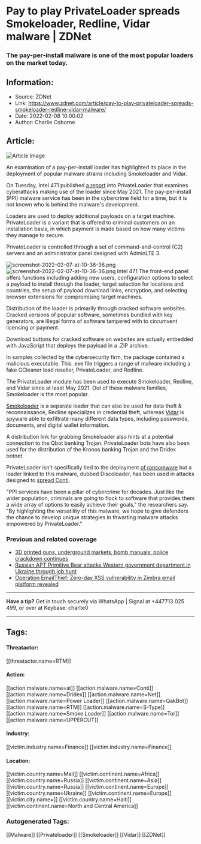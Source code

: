 # Pay to play PrivateLoader spreads Smokeloader, Redline, Vidar malware | ZDNet
### The pay-per-install malware is one of the most popular loaders on the market today.

## Information:
+ Source: ZDNet
+ Link: https://www.zdnet.com/article/pay-to-play-privateloader-spreads-smokeloader-redline-vidar-malware/
+ Date: 2022-02-08 10:00:02
+ Author: Charlie Osborne


## Article:
![Article Image](https://www.zdnet.com/a/img/resize/c51c1c8b15fe68ae5737168381d06342c479c587/2020/05/13/d1afe7a2-5005-422b-ae9f-c8ed5ee91c87/concept-of-malware-notification-or-error-red-alert-warning-of-spam-vector-id11422269351.jpg?width=770&height=578&fit=crop&auto=webp)

An examination of a pay-per-install loader has highlighted its place in the deployment of popular malware strains including Smokeloader and Vidar.


On Tuesday, Intel 471 published [a report](https://intel471.com/blog/) into PrivateLoader that examines cyberattacks making use of the loader since May 2021. The pay-per-install (PPI) malware service has been in the cybercrime field for a time, but it is not known who is behind the malware's development.

Loaders are used to deploy additional payloads on a target machine. PrivateLoader is a variant that is offered to criminal customers on an installation basis, in which payment is made based on how many victims they manage to secure.  

PrivateLoader is controlled through a set of command-and-control (C2) servers and an administrator panel designed with AdminLTE 3. 

![screenshot-2022-02-07-at-10-36-36.png]()![screenshot-2022-02-07-at-10-36-36.png](https://www.zdnet.com/a/img/resize/ecb0761587f0ffeb3acc66d418326aea3e367330/2022/02/07/909aea0b-03d4-4702-9fe0-10532f22a44d/screenshot-2022-02-07-at-10-36-36.png?width=1200&fit=bounds&format=pjpg&auto=webp)
 Intel 471
 The front-end panel offers functions including adding new users, configuration options to select a payload to install through the loader, target selection for locations and countries, the setup of payload download links, encryption, and selecting browser extensions for compromising target machines. 

Distribution of the loader is primarily through cracked software websites. Cracked versions of popular software, sometimes bundled with key generators, are illegal forms of software tampered with to circumvent licensing or payment.  

Download buttons for cracked software on websites are actually embedded with JavaScript that deploys the payload in a .ZIP archive.  






In samples collected by the cybersecurity firm, the package contained a malicious executable. This .exe file triggers a range of malware including a fake GCleaner load reseller, PrivateLoader, and Redline.  

The PrivateLoader module has been used to execute Smokeloader, Redline, and Vidar since at least May 2021. Out of these malware families, Smokeloader is the most popular.  

[Smokeloader](https://www.cyfirma.com/blogs/technical-analysis-of-smokeloader-malware/) is a separate loader that can also be used for data theft & reconnaissance, Redline specializes in credential theft, whereas [Vidar](https://blog.malwarebytes.com/detections/spyware-vidar/) is spyware able to exfiltrate many different data types, including passwords, documents, and digital wallet information.  

A distribution link for grabbing Smokeloader also hints at a potential connection to the Qbot banking Trojan. PrivateLoader bots have also been used for the distribution of the Kronos banking Trojan and the Dridex botnet. 

PrivateLoader isn't specifically tied to the deployment [of ransomware](https://www.zdnet.com/article/fortune-500-service-provider-says-ransomware-attack-led-to-leak-of-more-than-500k-ssns-more/) but a loader linked to this malware, dubbed Discoloader, has been used in attacks designed to [spread Conti](https://www.zdnet.com/article/cisa-releases-advisory-on-conti-ransomware-notes-increase-in-attacks-after-more-than-400-incidents/).  

"PPI services have been a pillar of cybercrime for decades. Just like the wider population, criminals are going to flock to software that provides them a wide array of options to easily achieve their goals," the researchers say. "By highlighting the versatility of this malware, we hope to give defenders the chance to develop unique strategies in thwarting malware attacks empowered by PrivateLoader." 

###  Previous and related coverage

* [3D printed guns, underground markets, bomb manuals: police crackdown continues](https://www.zdnet.com/article/3d-printed-guns-underground-markets-bomb-manuals-police-crackdown-continues/)
* [Russian APT Primitive Bear attacks Western government department in Ukraine through job hunt](https://www.zdnet.com/article/russian-apt-primitive-bear-attacks-western-govt-department-in-ukraine/)
* [Operation EmailThief: Zero-day XSS vulnerability in Zimbra email platform revealed](https://www.zdnet.com/article/operation-emailthief-xss-vulnerability-in-zimbra-open-source-email-platform-revealed/)



---

**Have a tip?** Get in touch securely via WhatsApp | Signal at +447713 025 499, or over at Keybase: charlie0



---





## Tags:

#### Threatactor:
[[threatactor.name=RTM]]

#### Action:
[[action.malware.name=at]] [[action.malware.name=Conti]] [[action.malware.name=Dridex]] [[action.malware.name=Net]] [[action.malware.name=Power Loader]] [[action.malware.name=QakBot]] [[action.malware.name=RTM]] [[action.malware.name=S-Type]] [[action.malware.name=Smoke Loader]] [[action.malware.name=Tor]] [[action.malware.name=UPPERCUT]]

#### Industry:
[[victim.industry.name=Finance]] [[victim.industry.name=Finance]]

#### Location:
[[victim.country.name=Mali]] [[victim.continent.name=Africa]] [[victim.country.name=Russia]] [[victim.continent.name=Asia]] [[victim.country.name=Russia]] [[victim.continent.name=Europe]] [[victim.country.name=Ukraine]] [[victim.continent.name=Europe]] [[victim.city.name=]] [[victim.country.name=Haiti]] [[victim.continent.name=North and Central America]]

### Autogenerated Tags:
[[Malware]] [[Privateloader]] [[Smokeloader]] [[Vidar]] [[ZDNet]]


